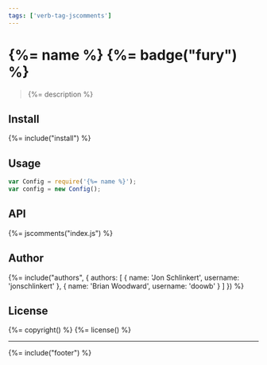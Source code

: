 ```yaml
---
tags: ['verb-tag-jscomments']
---
```

# {%= name %} {%= badge("fury") %}

> {%= description %}

## Install
{%= include("install") %}

## Usage

```js
var Config = require('{%= name %}');
var config = new Config();
```

## API
{%= jscomments("index.js") %}

## Author
{%= include("authors", {
  authors: [
    {
      name: 'Jon Schlinkert',
      username: 'jonschlinkert'
    },
    {
      name: 'Brian Woodward',
      username: 'doowb'
    }
  ]
}) %}

## License
{%= copyright() %}
{%= license() %}

***

{%= include("footer") %}

[plasma]: https://github.com/jonschlinkert/plasma